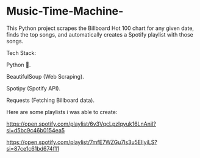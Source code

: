 # Music-Time-Machine-
This Python project scrapes the Billboard Hot 100 chart for any given date, finds the top songs, and automatically creates a Spotify playlist with those songs. 

Tech Stack:

Python 🐍.

BeautifulSoup (Web Scraping).

Spotipy (Spotify API).

Requests (Fetching Billboard data).

Here are some playlists i was able to create:

https://open.spotify.com/playlist/6v3VqcLpzIqyuk16LnAniI?si=d5bc9c46b0154ea5

https://open.spotify.com/playlist/7mfE7WZGu7ls3u5ElIyiLS?si=87ce1c61bd674f11
